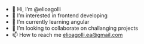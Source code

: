 - 👋 Hi, I’m @elioagolli
- 👀 I’m interested in frontend developing
- 🌱 I’m currently learning angular
- 💞️ I’m looking to collaborate on challanging projects
- 📫 How to reach me elioagolli.ea@gmail.com

<!---
elioagolli/elioagolli is a ✨ special ✨ repository because its `README.md` (this file) appears on your GitHub profile.
You can click the Preview link to take a look at your changes.
--->
